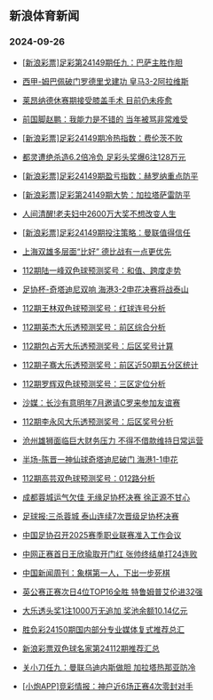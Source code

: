 ## 新浪体育新闻 
### 2024-09-26

+ [[新浪彩票]足彩第24149期任九：巴萨主胜作胆](https://sports.sina.com.cn/l/2024-09-25/doc-incqikzw5370550.shtml)

+ [西甲-姆巴佩破门罗德里戈建功 皇马3-2阿拉维斯](https://sports.sina.com.cn/g/laliga/2024-09-25/doc-incqikzw5387797.shtml)

+ [莱昂纳德休赛期接受膝盖手术 目前仍未痊愈](https://sports.sina.com.cn/basketball/nba/2024-09-25/doc-incqikzw5390901.shtml)

+ [前国脚赵鹏：我能力是不错的 当年被骂非常难受](https://sports.sina.com.cn/china/2024-09-25/doc-incqikzz0892751.shtml)

+ [[新浪彩票]足彩24149期冷热指数：费伦茨不败](https://sports.sina.com.cn/l/2024-09-25/doc-incqikzz0912371.shtml)

+ [都灵遭绝杀造6.2倍冷负 足彩头奖爆6注128万元](https://sports.sina.com.cn/l/2024-09-25/doc-incqikzz0896581.shtml)

+ [[新浪彩票]足彩24149期盈亏指数：赫罗纳重点防平](https://sports.sina.com.cn/l/2024-09-25/doc-incqikzz0884580.shtml)

+ [[新浪彩票]足彩第24149期大势：加拉塔萨雷防平](https://sports.sina.com.cn/l/2024-09-25/doc-incqikzw5369482.shtml)

+ [人间清醒!老夫妇中2600万大奖不想改变人生](https://sports.sina.com.cn/l/2024-09-25/doc-incqikzz0880175.shtml)

+ [[新浪彩票]足彩24149期投注策略：曼联值得信任](https://sports.sina.com.cn/l/2024-09-25/doc-incqikzz0884094.shtml)

+ [上海双雄多层面“比好” 德比战有一点更优先](https://sports.sina.com.cn/china/2024-09-25/doc-incqkhfn5108037.shtml)

+ [112期陆一峰双色球预测奖号：和值、跨度走势](https://sports.sina.com.cn/l/2024-09-25/doc-incqizxn8396844.shtml)

+ [足协杯-奇塔迪尼双响 海港3-2申花决赛将战泰山](https://sports.sina.com.cn/china/cfacup/2024-09-25/doc-incqksve8180371.shtml)

+ [112期王林双色球预测奖号：红球连号分析](https://sports.sina.com.cn/l/2024-09-25/doc-incqizxt0750362.shtml)

+ [112期英杰大乐透预测奖号：前区综合分析](https://sports.sina.com.cn/l/2024-09-25/doc-incqiriu5312913.shtml)

+ [112期包占芳大乐透预测奖号：后区奖号计算](https://sports.sina.com.cn/l/2024-09-25/doc-incqiriv4089746.shtml)

+ [112期子骞大乐透预测奖号：前区近50期五分区统计](https://sports.sina.com.cn/l/2024-09-25/doc-incqiriu5315822.shtml)

+ [112期罗辉双色球预测奖号：三区定位分析](https://sports.sina.com.cn/l/2024-09-25/doc-incqizxr3999197.shtml)

+ [沙媒：长沙有意明年7月邀请C罗来参加友谊赛](https://sports.sina.com.cn/global/others/2024-09-25/doc-incqkhfr0703286.shtml)

+ [112期李永风大乐透预测奖号：后区奖号分析](https://sports.sina.com.cn/l/2024-09-25/doc-incqiris8536255.shtml)

+ [沧州雄狮面临巨大财务压力 不得不借款维持日常运营](https://sports.sina.com.cn/china/2024-09-25/doc-incqizxn8390358.shtml)

+ [半场-陈晋一神仙球奇塔迪尼破门 海港1-1申花](https://sports.sina.com.cn/china/cfacup/2024-09-25/doc-incqksve8166401.shtml)

+ [112期高芸双色球预测奖号：012路分析](https://sports.sina.com.cn/l/2024-09-25/doc-incqizxn8396023.shtml)

+ [成都蓉城运气欠佳 无缘足协杯决赛 徐正源不甘心](https://sports.sina.com.cn/china/2024-09-25/doc-incqkhfr0703671.shtml)

+ [足球报:三杀蓉城 泰山连续7次晋级足协杯决赛](https://sports.sina.com.cn/china/cfacup/2024-09-25/doc-incqkhfr0701723.shtml)

+ [中国足协召开2025赛季职业联赛准入工作会议](https://sports.sina.com.cn/china/2024-09-25/doc-incqkhfp3956005.shtml)

+ [中网正赛首日王欣瑜取开门红 张帅终结单打24连败](https://sports.sina.com.cn/tennis/china/2024-09-25/doc-incqksve8157984.shtml)

+ [中国新闻周刊：象棋第一人，下出一步死棋](https://sports.sina.com.cn/go/2024-09-25/doc-incqizxr3975339.shtml)

+ [英公赛正赛次日4位TOP16全胜 特鲁姆普艾伦进32强](https://sports.sina.com.cn/others/snooker/2024-09-25/doc-incqiris8550361.shtml)

+ [大乐透头奖1注1000万无追加 奖池余额10.14亿元](https://sports.sina.com.cn/l/2024-09-25/doc-incqksve8188884.shtml)

+ [胜负彩24150期国内部分专业媒体复式推荐总汇](https://sports.sina.com.cn/l/2024-09-25/doc-incqirix0824901.shtml)

+ [新浪彩票双色球名家第24112期推荐汇总](https://sports.sina.com.cn/l/2024-09-25/doc-incqizxq5181192.shtml)

+ [关小刀任九：曼联乌迪内斯做胆 加拉塔热那亚防冷](https://sports.sina.com.cn/l/2024-09-25/doc-incqkhfk8306286.shtml)

+ [[小炮APP]竞彩情报：神户近6场正赛4次零封对手](https://sports.sina.com.cn/l/2024-09-25/doc-incqiris8504600.shtml)

